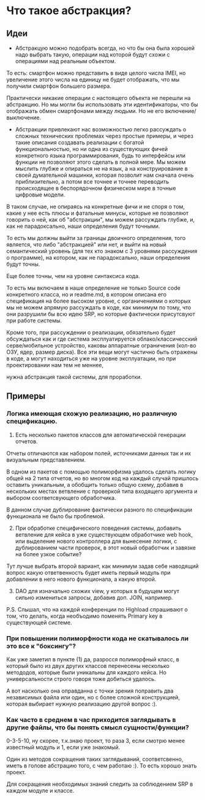 # Что такое абстракция?

## Идеи

+ Абстракцую можно подобрать всегда, но что бы она была хорошей надо выбрать такую, операции над которой будут схожи с операциями над реальным объектом.

То есть: смартфон можно представить в виде целого числа ІМЕІ, но увеличение этого числа на единицу не будет отображать, что мы получили смартфон большего размера.

Практически никакие операции с настоящего объекта не перешли на абстракцию. Но мы могли бы использовать эти идентификаторы, что бы отображать обмен смартфонами между людьми.   Но не его включение/выключение.

+ Абстракции привлекают нас возможностью легко рассуждать о сложных технических проблемах
через простые примеры, и через такие описания создавать реализации с богатой
функциональностью, но ни одна из существующих фичей конкретного языка программирования, будь то интерфейсы или функции не позволяют этого сделать в полной мере.   Мы можем мыслить глубже и опираться не на язык, а на конструирование в своей думательной машинки, которая позволит нам сначала очень приблизительно, а потом все точнее и точнее переводить происходящее в беспорядочном физическом мире в точные цифровые модели.

В таком случае, не опираясь на конкретные фичи и не споря о том, какие у нее есть плюсы и фатальные минусы, которые не позволяют говорить о ней, как об "абстракции", мы можем рассуждать глубже, и, как не парадоксально, наши определения будут точными.

То есть мы должны выйти за границы двоичного определения, того является, что либо "абстракцией" или нет, и выйти на новый семантический уровень (для тех кто знаком с 3 уровнями рассуждения о программе), на котором, как не парадоксально, наши определения будут точны.

Еще более точны, чем на уровне синтаксиса кода.

То есть мы включаем в наше определение не только Source code конкретного класса, но и readme.md, в котором описана его спецификация на более высоком уровне, с органичениями о которых мы не можем апрямую рассуждать в коде, как минимум по тому, что они разрушили бы всю идею SRP, но которые фактически присутсвуют при работе системы.

Кроме того, при рассуждении о реализации, обязательно будет обсуждаться как и где система эксплуатируется облако/классичесский серве/мобильное устройство, каковы аппаратные ограничения (кол-во ОЗУ, ядер, размер диска). Все эти вещи могут частично быть отражены в коде, а могут находиться уже на уровне эксплуатации, но при проектировании нам тем не меннее,

нужна абстракция такой системы, для проработки.

## Примеры

### Логика имеющая схожую реализацию, но различную спецификацию.

1. Есть несколько пакетов классов для автоматической генерации отчетов.

Отчеты отличаются как набором полей, источниками данных так и их визуальным представлением.

В одном из пакетов с помощью полиморфизма удалось сделать логику общей на 2 типа отчетов, но во многом код на каждый случай пришлось оставить уникальным, а обобщить только общую схему, добавив в нескольких местах ветвление с проверкой типа входящегo аргумента и выбором соответсвующего обработчика.

В данном случае дублирование фактически разного по спецификации функционала не было бы проблемой.

2. При обработке специфического поведения системы, добавить ветвление для кейса в уже существующем обработчике web hook, или выделение нового контроллера для вынесение логики, с дублированием части проверок, в этот новый обработчик и завязке на более узкое событие?

Тут лучше выбрать второй вариант, как минимум задав себе наводящий вопрос какую ответвенность будет иметь первый модуль при добавлении в него нового функционала, а какую второй.

3. DAO для изначально схожих view, у которых в будущем могут сильно измениться запросы, добавив доп. JOIN, например.

Р.S. Слышал, что на каждой конференции по Highload спрашивают о том, что делать, когда необъодимо поменять Primary key в существующей системе.

### При повышении полиморфности кода не скатывалось ли это все к "боксингу"?

Как уже заметил в пункте (1) да, разросся полиморфный класс, в который было из двух других классов перенесены несколько метододов, которые были уникальны для каждого кейса. Но универсальности строго говоря тоже добиться удалось.

А вот насколько она оправданна с точки зрения поправить два независимых файла или один, но с более сложной конструкцией, которая выбирает нужную реализацию другой вопрос :).

### Как часто в среднем в час приходится заглядывать в другие файлы, что бы понять смысл сущности/функции?

0-3-5-10, ну скорее, т.к.знаю проект, то раза 3, если смотрю менее известный модуль и 1, если уже знакомый.

Один из методов сокращения таких заглядываний, соответсвенно, иметь в голове абстрацию того, с чем работаю :). То есть хорошо знать проект.

Для сокращения необходимых знаний следить за соблюдением SRP в каждом модуле и классе.
